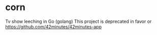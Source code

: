 # corn
Tv show leeching in Go (golang)
This project is deprecated in favor or https://github.com/42minutes/42minutes-app

